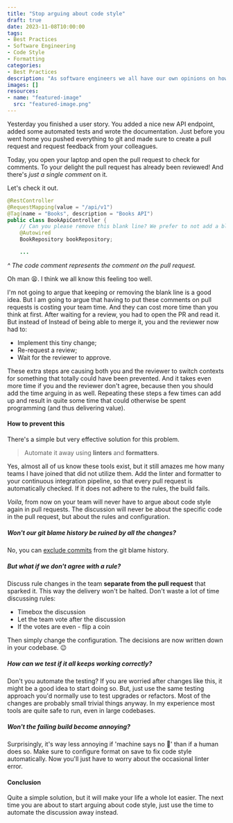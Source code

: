 ```yaml
---
title: "Stop arguing about code style"
draft: true
date: 2023-11-08T10:00:00
tags: 
- Best Practices
- Software Engineering
- Code Style
- Formatting
categories:
- Best Practices
description: "As software engineers we all have our own opinions on how to format our code. But having a discussion about code style at every pull request review is a giant waste of time. Here's a simple solution to be done with this once and for all."
images: []
resources:
- name: "featured-image"
  src: "featured-image.png"
---
```


<!--more-->

Yesterday you finished a user story. You added a nice new API endpoint, added some automated tests and wrote the documentation. Just before you went home
you pushed everything to git and made sure to create a pull request and request feedback from your colleagues.

Today, you open your laptop and open the pull request to check for comments. To your delight the pull request has already been reviewed! And there's *just a single
comment* on it.

Let's check it out.

```java
@RestController
@RequestMapping(value = "/api/v1")
@Tag(name = "Books", description = "Books API")
public class BookApiController {
    // Can you please remove this blank line? We prefer to not add a blank line after class declaration.
    @Autowired
    BookRepository bookRepository;

    ...
```
*^ The code comment represents the comment on the pull request.*

Oh man :tired_face:. I think we all know this feeling too well.

I'm not going to argue that keeping or removing the blank line is a good idea. But I am going to argue that having to put these comments on pull requests is
costing your team time. And they can cost more time than you think at first. After waiting for a review, you had to open the PR and read it. But instead of  Instead
of being able to merge it, you and the reviewer now had to:

* Implement this tiny change;
* Re-request a review;
* Wait for the reviewer to approve.

These extra steps are causing both you and the reviewer to switch contexts for something that totally could have been prevented. And it takes even more time if
you and the reviewer don't agree, because then you should add the time arguing in as well. Repeating these steps a few times can add up and result in quite some
time that could otherwise be spent programming (and thus delivering value).

#### How to prevent this

There's a simple but very effective solution for this problem.

> Automate it away using **linters** and **formatters**. 

Yes, almost all of us know these tools exist, but
it still amazes me how many teams I have joined that did not utilize them. Add the linter and formatter to your continuous integration pipeline, so that every
pull request is automatically checked. If it does not adhere to the rules, the build fails. 

*Voila*, from now on your team will never have to argue about code style again in pull requests. The discussion will never be about the specific code in the pull
request, but about the rules and configuration.

##### Won't our git blame history be ruined by all the changes?

No, you can [exclude commits](https://github.blog/changelog/2022-03-24-ignore-commits-in-the-blame-view-beta/) from the git blame history.

##### But what if we don't agree with a rule?

Discuss rule changes in the team **separate from the pull request** that sparked it. This way the delivery won't be halted. Don't waste a lot of time discussing
rules:

* Timebox the discussion
* Let the team vote after the discussion
* If the votes are even - flip a coin

Then simply change the configuration. The decisions are now written down in your codebase. :wink:

##### How can we test if it all keeps working correctly?

Don't you automate the testing? If you are worried after changes like this, it might be a good idea to start doing so. But, just use the same testing approach 
you'd normally use to test upgrades or refactors. Most of the changes are probably small trivial things anyway. In my experience most tools are quite safe to
run, even in large codebases.

##### Won't the failing build become annoying?

Surprisingly, it's way less annoying if 'machine says no :robot:' than if a human does so. Make sure to configure format on save to fix code style automatically.
Now you'll just have to worry about the occasional linter error.

#### Conclusion

Quite a simple solution, but it will make your life a whole lot easier. The next time you are about to start arguing about code style, just use the time to automate
the discussion away instead.